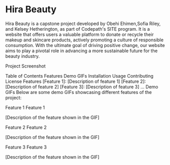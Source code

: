 # Hira Beauty

Hira Beauty is a capstone project developed by Obehi Ehimen,Sofia Riley, and Kelsey Hetherington, as part of Codepath's SITE program. It is a website that offers users a valuable platform to donate or recycle their makeup and skincare products, actively promoting a culture of responsible consumption. With the ultimate goal of driving positive change, our website aims to play a pivotal role in advancing a more sustainable future for the beauty industry.

Project Screenshot


Table of Contents
Features
Demo GIFs
Installation
Usage
Contributing
License
Features
[Feature 1]: [Description of feature 1]
[Feature 2]: [Description of feature 2]
[Feature 3]: [Description of feature 3]
...
Demo GIFs
Below are some demo GIFs showcasing different features of the project:

Feature 1
Feature 1

[Description of the feature shown in the GIF]

Feature 2
Feature 2

[Description of the feature shown in the GIF]

Feature 3
Feature 3

[Description of the feature shown in the GIF]
